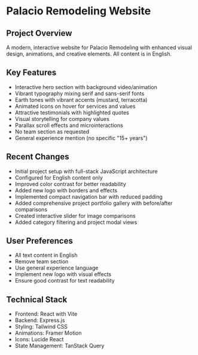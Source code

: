 # Palacio Remodeling Website

## Project Overview
A modern, interactive website for Palacio Remodeling with enhanced visual design, animations, and creative elements. All content is in English.

## Key Features
- Interactive hero section with background video/animation
- Vibrant typography mixing serif and sans-serif fonts
- Earth tones with vibrant accents (mustard, terracotta)
- Animated icons on hover for services and values
- Attractive testimonials with highlighted quotes
- Visual storytelling for company values
- Parallax scroll effects and microinteractions
- No team section as requested
- General experience mention (no specific "15+ years")

## Recent Changes
- Initial project setup with full-stack JavaScript architecture
- Configured for English content only
- Improved color contrast for better readability
- Added new logo with borders and effects
- Implemented compact navigation bar with reduced padding
- Added comprehensive project portfolio gallery with before/after comparisons
- Created interactive slider for image comparisons
- Added category filtering and project modal views

## User Preferences
- All text content in English
- Remove team section
- Use general experience language
- Implement new logo with visual effects
- Ensure good contrast for text readability

## Technical Stack
- Frontend: React with Vite
- Backend: Express.js
- Styling: Tailwind CSS
- Animations: Framer Motion
- Icons: Lucide React
- State Management: TanStack Query